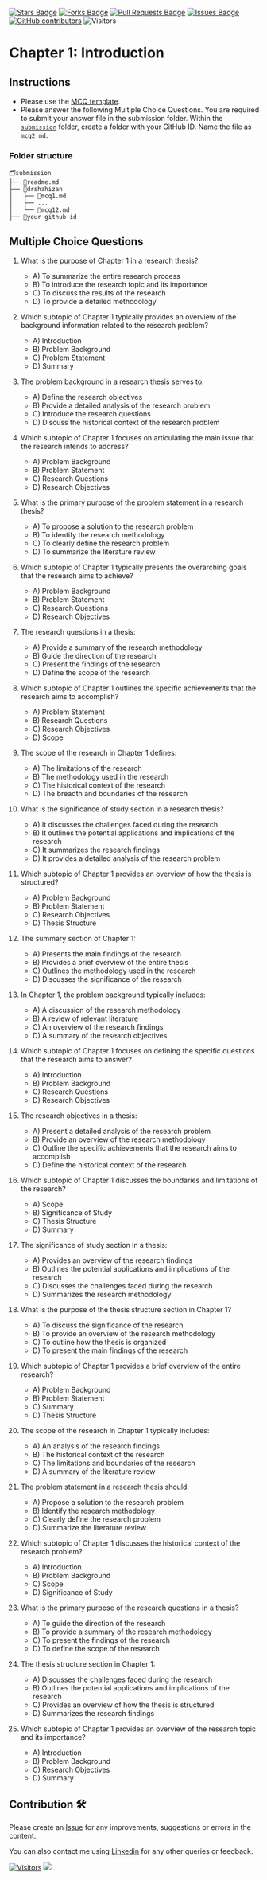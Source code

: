 <a href="https://github.com/drshahizan/research-design/stargazers"><img src="https://img.shields.io/github/stars/drshahizan/research-design" alt="Stars Badge"/></a>
<a href="https://github.com/drshahizan/research-design/network/members"><img src="https://img.shields.io/github/forks/drshahizan/research-design" alt="Forks Badge"/></a>
<a href="https://github.com/drshahizan/research-design/pulls"><img src="https://img.shields.io/github/issues-pr/drshahizan/research-design" alt="Pull Requests Badge"/></a>
<a href="https://github.com/drshahizan/research-design"><img src="https://img.shields.io/github/issues/drshahizan/research-design" alt="Issues Badge"/></a>
<a href="https://github.com/drshahizan/research-design/graphs/contributors"><img alt="GitHub contributors" src="https://img.shields.io/github/contributors/drshahizan/research-design?color=2b9348"></a>
![Visitors](https://api.visitorbadge.io/api/visitors?path=https%3A%2F%2Fgithub.com%2Fdrshahizan%2MCSD1043&labelColor=%23d9e3f0&countColor=%23697689&style=flat)

# Chapter 1: Introduction

## Instructions
- Please use the [MCQ template](temp_mcq.md).
- Please answer the following Multiple Choice Questions. You are required to submit your answer file in the submission folder. Within the [`submission`](submission/) folder, create a folder with your GitHub ID. Name the file as `mcq2.md`.

### Folder structure

```
🗂️submission
├── 📄readme.md
├── 📁drshahizan
│   ├── 📄mcq1.md
│   ├── ...
│   └── 📄mcq12.md
├── 📁your github id
```

## Multiple Choice Questions	
1. What is the purpose of Chapter 1 in a research thesis?
   - A) To summarize the entire research process
   - B) To introduce the research topic and its importance
   - C) To discuss the results of the research
   - D) To provide a detailed methodology

2. Which subtopic of Chapter 1 typically provides an overview of the background information related to the research problem?
   - A) Introduction
   - B) Problem Background
   - C) Problem Statement
   - D) Summary

3. The problem background in a research thesis serves to:
   - A) Define the research objectives
   - B) Provide a detailed analysis of the research problem
   - C) Introduce the research questions
   - D) Discuss the historical context of the research problem

4. Which subtopic of Chapter 1 focuses on articulating the main issue that the research intends to address?
   - A) Problem Background
   - B) Problem Statement
   - C) Research Questions
   - D) Research Objectives

5. What is the primary purpose of the problem statement in a research thesis?
   - A) To propose a solution to the research problem
   - B) To identify the research methodology
   - C) To clearly define the research problem
   - D) To summarize the literature review

6. Which subtopic of Chapter 1 typically presents the overarching goals that the research aims to achieve?
   - A) Problem Background
   - B) Problem Statement
   - C) Research Questions
   - D) Research Objectives

7. The research questions in a thesis:
   - A) Provide a summary of the research methodology
   - B) Guide the direction of the research
   - C) Present the findings of the research
   - D) Define the scope of the research

8. Which subtopic of Chapter 1 outlines the specific achievements that the research aims to accomplish?
   - A) Problem Statement
   - B) Research Questions
   - C) Research Objectives
   - D) Scope

9. The scope of the research in Chapter 1 defines:
   - A) The limitations of the research
   - B) The methodology used in the research
   - C) The historical context of the research
   - D) The breadth and boundaries of the research

10. What is the significance of study section in a research thesis?
    - A) It discusses the challenges faced during the research
    - B) It outlines the potential applications and implications of the research
    - C) It summarizes the research findings
    - D) It provides a detailed analysis of the research problem

11. Which subtopic of Chapter 1 provides an overview of how the thesis is structured?
    - A) Problem Background
    - B) Problem Statement
    - C) Research Objectives
    - D) Thesis Structure

12. The summary section of Chapter 1:
    - A) Presents the main findings of the research
    - B) Provides a brief overview of the entire thesis
    - C) Outlines the methodology used in the research
    - D) Discusses the significance of the research

13. In Chapter 1, the problem background typically includes:
    - A) A discussion of the research methodology
    - B) A review of relevant literature
    - C) An overview of the research findings
    - D) A summary of the research objectives

14. Which subtopic of Chapter 1 focuses on defining the specific questions that the research aims to answer?
    - A) Introduction
    - B) Problem Background
    - C) Research Questions
    - D) Research Objectives

15. The research objectives in a thesis:
    - A) Present a detailed analysis of the research problem
    - B) Provide an overview of the research methodology
    - C) Outline the specific achievements that the research aims to accomplish
    - D) Define the historical context of the research

16. Which subtopic of Chapter 1 discusses the boundaries and limitations of the research?
    - A) Scope
    - B) Significance of Study
    - C) Thesis Structure
    - D) Summary

17. The significance of study section in a thesis:
    - A) Provides an overview of the research findings
    - B) Outlines the potential applications and implications of the research
    - C) Discusses the challenges faced during the research
    - D) Summarizes the research methodology

18. What is the purpose of the thesis structure section in Chapter 1?
    - A) To discuss the significance of the research
    - B) To provide an overview of the research methodology
    - C) To outline how the thesis is organized
    - D) To present the main findings of the research

19. Which subtopic of Chapter 1 provides a brief overview of the entire research?
    - A) Problem Background
    - B) Problem Statement
    - C) Summary
    - D) Thesis Structure

20. The scope of the research in Chapter 1 typically includes:
    - A) An analysis of the research findings
    - B) The historical context of the research
    - C) The limitations and boundaries of the research
    - D) A summary of the literature review

21. The problem statement in a research thesis should:
    - A) Propose a solution to the research problem
    - B) Identify the research methodology
    - C) Clearly define the research problem
    - D) Summarize the literature review

22. Which subtopic of Chapter 1 discusses the historical context of the research problem?
    - A) Introduction
    - B) Problem Background
    - C) Scope
    - D) Significance of Study

23. What is the primary purpose of the research questions in a thesis?
    - A) To guide the direction of the research
    - B) To provide a summary of the research methodology
    - C) To present the findings of the research
    - D) To define the scope of the research

24. The thesis structure section in Chapter 1:
    - A) Discusses the challenges faced during the research
    - B) Outlines the potential applications and implications of the research
    - C) Provides an overview of how the thesis is structured
    - D) Summarizes the research findings

25. Which subtopic of Chapter 1 provides an overview of the research topic and its importance?
    - A) Introduction
    - B) Problem Background
    - C) Research Objectives
    - D) Summary
    
## Contribution 🛠️
Please create an [Issue](https://github.com/drshahizan/research-design/issues) for any improvements, suggestions or errors in the content.

You can also contact me using [Linkedin](https://www.linkedin.com/in/drshahizan/) for any other queries or feedback.

[![Visitors](https://api.visitorbadge.io/api/visitors?path=https%3A%2F%2Fgithub.com%2Fdrshahizan&labelColor=%23697689&countColor=%23555555&style=plastic)](https://visitorbadge.io/status?path=https%3A%2F%2Fgithub.com%2Fdrshahizan)
![](https://hit.yhype.me/github/profile?user_id=81284918)


